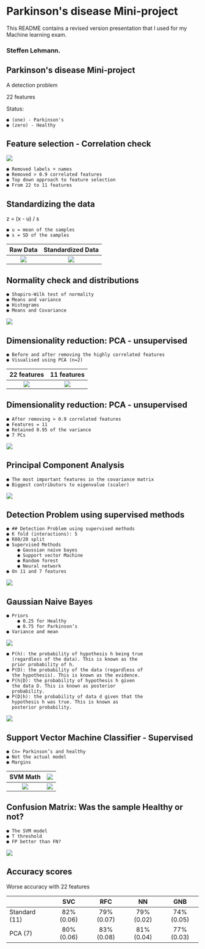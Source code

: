 # Parkinson's disease Mini-project
This README contains a revised version presentation that I used for my Machine learning exam.
### Steffen Lehmann. 


## Parkinson's disease Mini-project
A detection problem

22 features

Status:
```
● (one) - Parkinson's
● (zero) - Healthy
```

## Feature selection - Correlation check

<p align="left">
  <img src="./Images/Cortest.png">
</p>

```
● Removed labels + names
● Removed > 0.9 correlated features
● Top down approach to feature selection
● From 22 to 11 features
```

## Standardizing the data

z = (x - u) / s
```
● u = mean of the samples
● s = SD of the samples
```
Raw Data             | Standardized Data
:-------------------------:|:-------------------------:
![](./Images/Rawnumbers.png)  |  ![](./Images/Scalednumbers.png)


## Normality check and distributions
```
● Shapiro-Wilk test of normality
● Means and variance
● Histograms
● Means and Covariance
```
![](./Images/distributions.png) 
                        

## Dimensionality reduction: PCA - unsupervised
```
● Before and after removing the highly correlated features
● Visualised using PCA (n=2)
```

22 features            | 11 features
:-------------------------:|:-------------------------:
![](./Images/22PCA2.png)  |  ![](./Images/11PCA2.png)


## Dimensionality reduction: PCA - unsupervised
```
● After removing > 0.9 correlated features
● Features = 11
● Retained 0.95 of the variance
● 7 PCs
```
![](./Images/PCA.png)


## Principal Component Analysis
```
● The most important features in the covariance matrix
● Biggest contributors to eigenvalue (scaler)
```
![](./Images/PCABestFeatures.PNG)


## Detection Problem using supervised methods

```
● ## Detection Problem using supervised methods
● K fold (interactions): 5
● R80/20 split
● Supervised Methods
    ● Gaussian naive bayes
    ● Support vector Machine
    ● Random forest
    ● Neural network
● On 11 and 7 features
```
![](./Images/Kfold'.png)


## Gaussian Naive Bayes

```
● Priors
    ● 0.25 for Healthy
    ● 0.75 for Parkinson’s
● Variance and mean
```
![](./Images/Bayes.png)


```
● P(h): the probability of hypothesis h being true
  (regardless of the data). This is known as the
  prior probability of h.
● P(D): the probability of the data (regardless of
  the hypothesis). This is known as the evidence.
● P(h|D): the probability of hypothesis h given
  the data D. This is known as posterior
  probability.
● P(D|h): the probability of data d given that the
  hypothesis h was true. This is known as
  posterior probability.
```

![](./Images/bayermath.png)

## Support Vector Machine Classifier - Supervised

```
● Cn= Parkinson’s and healthy
● Not the actual model
● Margins
```
SVM Math        | ![](./Images/SVMMath.png)
:-------------------------:|:-------------------------:
![](./Images/SVMMargins.png)  |  ![](./Images/2DSVM'.png)
## Confusion Matrix: Was the sample Healthy or not?
```
● The SVM model
● T threshold
● FP better than FN?
```

![](./Images/ConfusionMatrix.PNG)


## Accuracy scores

Worse accuracy with 22 features

|               |     SVC    |     RFC    |     NN     |     GNB     |
|---------------|:----------:|:----------:|:----------:|:-----------:|
| Standard (11) | 82% (0.06) | 79% (0.07) | 79% (0.02) |  74% (0.05) |
| PCA (7)       | 80% (0.06) | 83% (0.08) | 81% (0.04) |  77% (0.03) |

